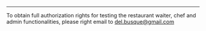 *** 
To obtain full authorization rights for testing the restaurant waiter, chef and admin functionalities, please right email to del.busque@gmail.com
